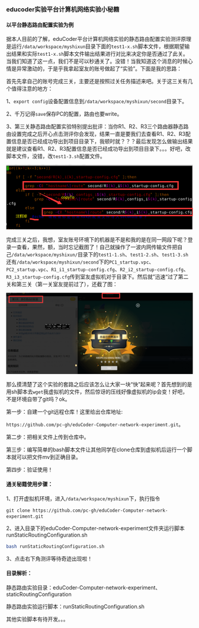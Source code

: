 ### educoder实验平台计算机网络实验小秘籍

#### 以平台静态路由配置实验为例

据本人目前的了解，eduCoder平台计算机网络实验的静态路由配置实验测评原理是运行`/data/workspace/myshixun`目录下面的`test1-x.sh`脚本文件，根据期望输出结果和实际`test1-x.sh`脚本文件输出结果进行对比来决定你是否通过了此关。当我们知道了这一点，我们不是可以秒通关了。没错！当我知道这个消息的时候心情是异常激动的，于是乎我拿起室友的账号做起了“实验”。下面是我的思路：

首先先拿自己的账号完成三关，主要还是按照过关任务描述来吧。关于这三关有几个值得注意的地方：

1、`export config`设备配置信息到`/data/workspace/myshixun/second`目录下。

2、千万记得`save`保存PC的配置，路由也要write。

3、第三关静态路由配置实验特别提出批评：当你R1、R2、R3三个路由器静态路由设置完成之后开心点击测评你会发现，结果一直是要我们去查看R1、R2、R3配置信息是否已经成功导出到项目目录下，我顿时就？？？最后发现怎么做输出结果就是建议查看R1、R2、R3配置信息是否已经成功导出到项目目录下。。。好吧，改脚本文件，没错，改`test1-3.sh`配置文件。

![Image text](https://github.com/pc-gh/eduCoder-Computer-network-experiment/blob/master/staticRoutingConfiguration/images/image-20200430003924070.png)

完成三关之后，我想，室友账号环境下的机器是不是和我的是在同一网段下呢？登录一查看，果然，额，当时忘记截图了！自己就操作了一波内网传输文件把自己`/data/workspace/myshixun/`目录下的`test1-1.sh`、`test1-2.sh`、`test1-3.sh`还有`/data/workspace/myshixun/second`下的`PC1_startup.vpc`、`PC2_startup.vpc`、`R1_i1_startup-config.cfg`、`R2_i2_startup-config.cfg`、`R3_i3_startup-config.cfg`传到室友虚拟机对于目录下。然后就”迅速“过了第二关和第三关（第一关室友提前过了），还截了图：

![Image text](https://github.com/pc-gh/eduCoder-Computer-network-experiment/blob/master/staticRoutingConfiguration/images/image-20200430005129777.png)

那么摸清楚了这个实验的套路之后应该怎么让大家一块“快”起来呢？首先想到的是用sh脚本去`wget`我虚拟机的文件，然后惊讶的压线好像虚拟机的ip会变！好吧，不是环境自带了git吗？ok。

第一步：自建一个git远程仓库！这里给出仓库地址:

`https://github.com/pc-gh/eduCoder-Computer-network-experiment.git`。

第二步：把相关文件上传到仓库中。

第三步：编写简单的bash脚本文件让其他同学在clone仓库到虚拟机后运行一个脚本就可以把文件mv到正确目录。

第四步：验证使用！

#### 通关秘籍使用步骤：

1、打开虚拟机环境，进入`/data/workspace/myshixun`下，执行指令

```git
git clone https://github.com/pc-gh/eduCoder-Computer-network-experiment.git
```

2、进入目录下的eduCoder-Computer-network-experiment文件夹运行脚本runStaticRoutingConfiguration.sh

```sh
bash runStaticRoutingConfiguration.sh
```

3、点击右下角测评等待奇迹出现啦！

#### 目录解析：

静态路由实验目录：eduCoder-Computer-network-experiment、staticRoutingConfiguration

静态路由实验运行脚本：runStaticRoutingConfiguration.sh

其他实验脚本有待开发。。。

